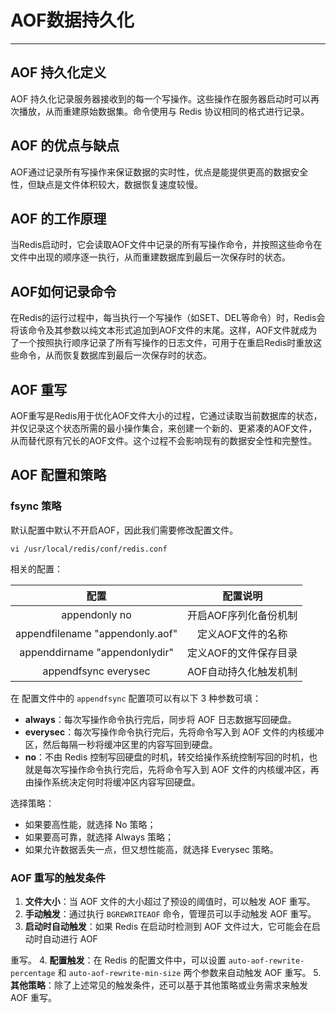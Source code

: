 #  AOF数据持久化

---

## AOF 持久化定义

AOF 持久化记录服务器接收到的每一个写操作。这些操作在服务器启动时可以再次播放，从而重建原始数据集。命令使用与 Redis 协议相同的格式进行记录。

##  AOF 的优点与缺点

AOF通过记录所有写操作来保证数据的实时性，优点是能提供更高的数据安全性，但缺点是文件体积较大，数据恢复速度较慢。

##  AOF 的工作原理

当Redis启动时，它会读取AOF文件中记录的所有写操作命令，并按照这些命令在文件中出现的顺序逐一执行，从而重建数据库到最后一次保存时的状态。

## AOF如何记录命令

在Redis的运行过程中，每当执行一个写操作（如SET、DEL等命令）时，Redis会将该命令及其参数以纯文本形式追加到AOF文件的末尾。这样，AOF文件就成为了一个按照执行顺序记录了所有写操作的日志文件，可用于在重启Redis时重放这些命令，从而恢复数据库到最后一次保存时的状态。

##  AOF 重写

AOF重写是Redis用于优化AOF文件大小的过程，它通过读取当前数据库的状态，并仅记录这个状态所需的最小操作集合，来创建一个新的、更紧凑的AOF文件，从而替代原有冗长的AOF文件。这个过程不会影响现有的数据安全性和完整性。

## AOF 配置和策略

### fsync 策略

默认配置中默认不开启AOF，因此我们需要修改配置文件。

```shell
vi /usr/local/redis/conf/redis.conf
```

相关的配置：

|              配置               |       配置说明        |
| :-----------------------------: | :-------------------: |
|          appendonly no          | 开启AOF序列化备份机制 |
| appendfilename "appendonly.aof" |   定义AOF文件的名称   |
|  appenddirname "appendonlydir"  | 定义AOF的文件保存目录 |
|      appendfsync everysec       | AOF自动持久化触发机制 |

在 配置文件中的 `appendfsync` 配置项可以有以下 3 种参数可填：

- **always**：每次写操作命令执行完后，同步将 AOF 日志数据写回硬盘。
- **everysec**：每次写操作命令执行完后，先将命令写入到 AOF 文件的内核缓冲区，然后每隔一秒将缓冲区里的内容写回到硬盘。
- **no**：不由 Redis 控制写回硬盘的时机，转交给操作系统控制写回的时机，也就是每次写操作命令执行完后，先将命令写入到 AOF 文件的内核缓冲区，再由操作系统决定何时将缓冲区内容写回硬盘。

选择策略：

- 如果要高性能，就选择 No 策略；
- 如果要高可靠，就选择 Always 策略；
- 如果允许数据丢失一点，但又想性能高，就选择 Everysec 策略。

### AOF 重写的触发条件

1. **文件大小**：当 AOF 文件的大小超过了预设的阈值时，可以触发 AOF 重写。
2. **手动触发**：通过执行 `BGREWRITEAOF` 命令，管理员可以手动触发 AOF 重写。
3. **启动时自动触发**：如果 Redis 在启动时检测到 AOF 文件过大，它可能会在启动时自动进行 AOF

 重写。
4. **配置触发**：在 Redis 的配置文件中，可以设置 `auto-aof-rewrite-percentage` 和 `auto-aof-rewrite-min-size` 两个参数来自动触发 AOF 重写。
5. **其他策略**：除了上述常见的触发条件，还可以基于其他策略或业务需求来触发 AOF 重写。

